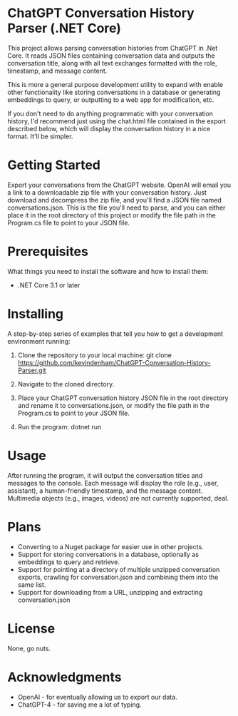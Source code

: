 ﻿# ChatGPT Conversation History Parser (.NET Core)

This project allows parsing conversation histories from ChatGPT in .Net Core. It reads JSON files containing conversation data and outputs the conversation title, along with all text exchanges formatted with the role, timestamp, and message content.

This is more a general purpose development utility to expand with enable other functionality like storing conversations in a database or generating embeddings to query, or outputting to a web app for modification, etc.

If you don't need to do anything programmatic with your conversation history, I'd recommend just using the chat.html file contained in the export described below, which will display the conversation history in a nice format. It'll be simpler.

# Getting Started

Export your conversations from the ChatGPT website. OpenAI will email you a link to a downloadable zip file with your conversation history. Just download and decompress the zip file, and you'll find a JSON file named conversations.json. This is the file you'll need to parse, and you can either place it in the root directory of this project or modify the file path in the Program.cs file to point to your JSON file.

# Prerequisites

What things you need to install the software and how to install them:

- .NET Core 3.1 or later

# Installing

A step-by-step series of examples that tell you how to get a development environment running:

1. Clone the repository to your local machine:
   git clone https://github.com/kevindenham/ChatGPT-Conversation-History-Parser.git

2. Navigate to the cloned directory.

3. Place your ChatGPT conversation history JSON file in the root directory and rename it to conversations.json, or modify the file path in the Program.cs to point to your JSON file.

4. Run the program:
   dotnet run

# Usage

After running the program, it will output the conversation titles and messages to the console. Each message will display the role (e.g., user, assistant), a human-friendly timestamp, and the message content. Multimedia objects (e.g., images, videos) are not currently supported, deal.

# Plans

- Converting to a Nuget package for easier use in other projects.
- Support for storing conversations in a database, optionally as embeddings to query and retrieve.
- Support for pointing at a directory of multiple unzipped conversation exports, crawling for conversation.json and combining them into the same list.
- Support for downloading from a URL, unzipping and extracting conversation.json

# License

None, go nuts.

# Acknowledgments

- OpenAI - for eventually allowing us to export our data.
- ChatGPT-4 - for saving me a lot of typing.